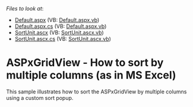 <!-- default file list -->
*Files to look at*:

* [Default.aspx](./CS/WebSite/Default.aspx) (VB: [Default.aspx.vb](./VB/WebSite/Default.aspx.vb))
* [Default.aspx.cs](./CS/WebSite/Default.aspx.cs) (VB: [Default.aspx.vb](./VB/WebSite/Default.aspx.vb))
* [SortUnit.ascx](./CS/WebSite/SortUnit.ascx) (VB: [SortUnit.ascx.vb](./VB/WebSite/SortUnit.ascx.vb))
* [SortUnit.ascx.cs](./CS/WebSite/SortUnit.ascx.cs) (VB: [SortUnit.ascx.vb](./VB/WebSite/SortUnit.ascx.vb))
<!-- default file list end -->
# ASPxGridView - How to sort by multiple columns (as in MS Excel)


<p>This sample illustrates how to sort the ASPxGridView by multiple columns using a custom sort popup.</p>

<br/>


